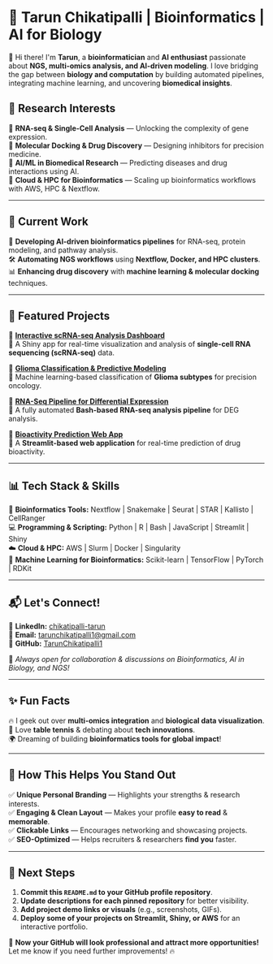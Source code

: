# 🚀 Tarun Chikatipalli | Bioinformatics | AI for Biology  

👋 Hi there! I'm **Tarun**, a **bioinformatician** and **AI enthusiast** passionate about **NGS, multi-omics analysis, and AI-driven modeling**. I love bridging the gap between **biology and computation** by building automated pipelines, integrating machine learning, and uncovering **biomedical insights**.  

## **🧬 Research Interests**  
🔹 **RNA-seq & Single-Cell Analysis** — Unlocking the complexity of gene expression.  
🔹 **Molecular Docking & Drug Discovery** — Designing inhibitors for precision medicine.  
🔹 **AI/ML in Biomedical Research** — Predicting diseases and drug interactions using AI.  
🔹 **Cloud & HPC for Bioinformatics** — Scaling up bioinformatics workflows with AWS, HPC & Nextflow.  

---

## **🚀 Current Work**
🔬 **Developing AI-driven bioinformatics pipelines** for RNA-seq, protein modeling, and pathway analysis.  
🛠 **Automating NGS workflows** using **Nextflow, Docker, and HPC clusters**.  
📊 **Enhancing drug discovery** with **machine learning & molecular docking** techniques.  

---

## **📌 Featured Projects**
🌟 **[Interactive scRNA-seq Analysis Dashboard](https://github.com/TarunChikatipalli1/Interactive-scRNA-seq-Analysis-Dashboard)**  
🔬 A Shiny app for real-time visualization and analysis of **single-cell RNA sequencing (scRNA-seq)** data.  

🌟 **[Glioma Classification & Predictive Modeling](https://github.com/TarunChikatipalli1/Glioma-Classification-and-Predictive-Modeling)**  
🧠 Machine learning-based classification of **Glioma subtypes** for precision oncology.  

🌟 **[RNA-Seq Pipeline for Differential Expression](https://github.com/TarunChikatipalli1/RNA-Seq-Pipeline-for-Differential-Gene-Expression-Bash)**  
🧬 A fully automated **Bash-based RNA-seq analysis pipeline** for DEG analysis.  

🌟 **[Bioactivity Prediction Web App](https://github.com/TarunChikatipalli1/Bioactivity-Prediction-Web-App)**  
💊 A **Streamlit-based web application** for real-time prediction of drug bioactivity.  

---

## **📊 Tech Stack & Skills**
🚀 **Bioinformatics Tools:** Nextflow | Snakemake | Seurat | STAR | Kallisto | CellRanger  
💻 **Programming & Scripting:** Python | R | Bash | JavaScript | Streamlit | Shiny  
☁️ **Cloud & HPC:** AWS | Slurm | Docker | Singularity  
🧠 **Machine Learning for Bioinformatics:** Scikit-learn | TensorFlow | PyTorch | RDKit  

---

## **📬 Let's Connect!**
🔗 **LinkedIn:** [chikatipalli-tarun](https://www.linkedin.com/in/chikatipalli-tarun/)  
📧 **Email:** [tarunchikatipalli1@gmail.com](mailto:tarunchikatipalli1@gmail.com)  
🐙 **GitHub:** [TarunChikatipalli1](https://github.com/TarunChikatipalli1)  

🚀 _Always open for collaboration & discussions on Bioinformatics, AI in Biology, and NGS!_  

---

## **✨ Fun Facts**
🔥 I geek out over **multi-omics integration** and **biological data visualization**.  
🏓 Love **table tennis** & debating about **tech innovations**.  
🌍 Dreaming of building **bioinformatics tools for global impact**!  

---

## **📌 How This Helps You Stand Out**
✅ **Unique Personal Branding** — Highlights your strengths & research interests.  
✅ **Engaging & Clean Layout** — Makes your profile **easy to read** & **memorable**.  
✅ **Clickable Links** — Encourages networking and showcasing projects.  
✅ **SEO-Optimized** — Helps recruiters & researchers **find you** faster.  

---

## **🎯 Next Steps**
1. **Commit this `README.md` to your GitHub profile repository**.
2. **Update descriptions for each pinned repository** for better visibility.
3. **Add project demo links or visuals** (e.g., screenshots, GIFs).
4. **Deploy some of your projects on Streamlit, Shiny, or AWS** for an interactive portfolio.

🚀 **Now your GitHub will look professional and attract more opportunities!** Let me know if you need further improvements! 🔥
